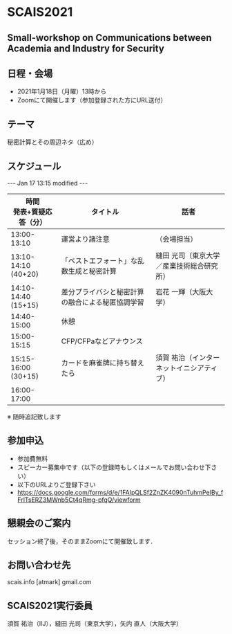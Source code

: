 # SCAIS2021
## Small-workshop on Communications between Academia and Industry for Security

## 日程・会場
- 2021年1月18日（月曜）13時から
- Zoomにて開催します（参加登録された方にURL送付）

## テーマ
 秘密計算とその周辺ネタ（広め）

## スケジュール

--- Jan 17 13:15 modified ---

| 時間<br>発表+質疑応答（分） | タイトル | 話者 |
| --- | --- | --- 
| 13:00-13:10 | 運営より諸注意 | （会場担当）|
| 13:10-14:10<br>(40+20) | 「ベストエフォート」な乱数生成と秘密計算 | 縫田 光司（東京大学／産業技術総合研究所）| 
| 14:10-14:40<br>(15+15) | 差分プライバシと秘密計算の融合による秘匿協調学習 | 岩花 一輝（大阪大学）| 
| 14:40-15:00 | 休憩 | | 
| 15:00-15:15 |  CFP/CFPaなどアナウンス | |
| 15:15-16:00<br>(30+15) | カードを麻雀牌に持ち替えたら | 須賀 祐治（インターネットイニシアティブ） |
| 16:00-17:00 |  | |

※ 随時追記致します

## 参加申込
- 参加費無料
- スピーカー募集中です（以下の登録時もしくはメールでお問い合わせ下さい）
- 以下のURLよりご登録下さい
- https://docs.google.com/forms/d/e/1FAIpQLSf2ZnZK4090nTuhmPeIBy_fFrlTsERZ3MWnb5Ct4qRmg-pfqQ/viewform

## 懇親会のご案内
セッション終了後，そのままZoomにて開催致します．

## お問い合わせ先
scais.info [atmark] gmail.com

## SCAIS2021実行委員
須賀 祐治（IIJ），縫田 光司（東京大学），矢内 直人（大阪大学）
